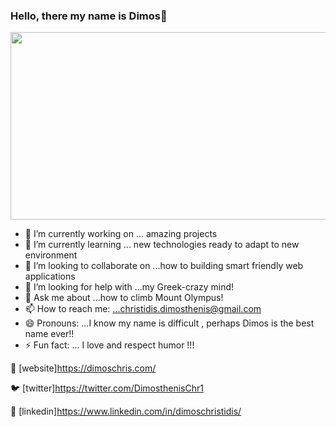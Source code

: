### Hello, there my name is Dimos👋

<img src="https://media-public.canva.com/MADGv2zIbrw/6/screen_2x.jpg" width="1000" height="300" />

- 🔭 I’m currently working on ... amazing projects
- 🌱 I’m currently learning ... new technologies ready to adapt to new environment
- 👯 I’m looking to collaborate on ...how to building smart friendly web applications
- 🤔 I’m looking for help with ...my Greek-crazy mind!
- 💬 Ask me about ...how to climb Mount Olympus!
- 📫 How to reach me: ...christidis.dimosthenis@gmail.com
- 😄 Pronouns: ...I know my name is difficult , perhaps Dimos is the best name ever!!
- ⚡ Fun fact: ... I love and respect humor !!!

🏡 [website]https://dimoschris.com/

🐦 [twitter]https://twitter.com/DimosthenisChr1 

👔 [linkedin]https://www.linkedin.com/in/dimoschristidis/



